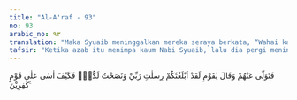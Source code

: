 ```yaml
---
title: "Al-A'raf - 93"
no: 93
arabic_no: ٩٣
translation: "Maka Syuaib meninggalkan mereka seraya berkata, “Wahai kaumku! Sungguh, aku telah menyampaikan amanat Tuhanku kepadamu dan aku telah menasihati kamu. Maka bagaimana aku akan bersedih hati terhadap orang-orang kafir?”"
tafsir: "Ketika azab itu menimpa kaum Nabi Syuaib, lalu dia pergi meninggalkan mereka, dengan penuh kesedihan ia berkata: \"Wahai kaumku, aku telah menyampaikan risalah Tuhanku kepadamu, dan aku telah melaksanakan tugasku terhadapmu, dan aku telah memberikan nasihat yang cukup kepadamu, namun kamu membelakangi kesemuanya itu, maka mengapa aku harus bersedih hati terhadap orang-orang yang kafir?\".\n\nNabi Syuaib diutus Allah untuk menuntun kaumnya kepada agama yang benar untuk mencapai rida Allah serta kebahagiaan dunia dan akhirat, untuk itu Nabi Syuaib telah mencurahkan segenap tenaganya, tetapi mereka telah memilih jalan kesesatan. Mereka bahkan mendustakannya, serta mengancam untuk mengusir dari tanah airnya. Mereka telah melemparkan diri mereka sendiri ke jurang kebinasaan, karena kekafiran mereka terhadap Allah dan Rasul-Nya. Sungguh Allah tidak menzalimi mereka."
---
```

فَتَوَلّٰى عَنْهُمْ وَقَالَ يٰقَوْمِ لَقَدْ اَبْلَغْتُكُمْ رِسٰلٰتِ رَبِّيْ وَنَصَحْتُ لَكُمْۚ فَكَيْفَ اٰسٰى عَلٰى قَوْمٍ كٰفِرِيْنَ ࣖ 